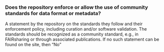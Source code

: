 ### Does the repository enforce or allow the use of community standards for data format or metadata?

A statement by the repository on the standards they follow and their enforcement policy, including curation and/or software validation. The standards should be recognized as a community standard, e.g., in FAIRsharing or through associated publications. If no such statement can be found on the site, then “No”
